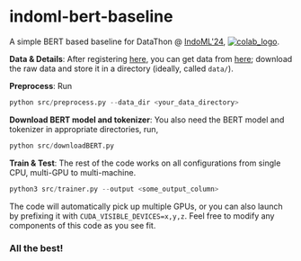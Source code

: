# indoml-bert-baseline

A simple BERT based baseline for DataThon @ [IndoML'24](https://sites.google.com/view/datathon-indoml24), [![colab_logo](https://colab.research.google.com/assets/colab-badge.svg)](https://colab.research.google.com/github/karannb/indoml-bert-baseline/blob/main/tutorial.ipynb).

**Data & Details**: After registering [here](https://codalab.lisn.upsaclay.fr/competitions/19907#learn_the_details), you can get data from [here](https://codalab.lisn.upsaclay.fr/competitions/19907#participate); download the raw data and store it in a directory (ideally, called `data/`).

**Preprocess**: Run
```python
python src/preprocess.py --data_dir <your_data_directory>
```

**Download BERT model and tokenizer**: You also need the BERT model and tokenizer in appropriate directories, run,
```python
python src/downloadBERT.py
```

**Train & Test**: The rest of the code works on all configurations from single CPU, multi-GPU to multi-machine.
```python
python3 src/trainer.py --output <some_output_column>
```
The code will automatically pick up multiple GPUs, or you can also launch by prefixing it with `CUDA_VISIBLE_DEVICES=x,y,z`.
Feel free to modify any components of this code as you see fit.

### All the best!
